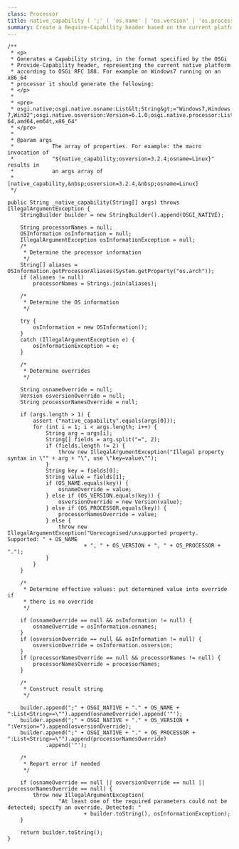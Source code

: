 ```yaml
---
class: Processor
title: native_capability ( ';' ( 'os.name' | 'os.version' | 'os.processor' ) '=' STRING )*
summary: Create a Require-Capability header based on the current platform or explicit values
---
```





	/**
	 * <p>
	 * Generates a Capability string, in the format specified by the OSGi
	 * Provide-Capability header, representing the current native platform
	 * according to OSGi RFC 188. For example on Windows7 running on an x86_64
	 * processor it should generate the following:
	 * </p>
	 * 
	 * <pre>
	 * osgi.native;osgi.native.osname:List&lt;String&gt;="Windows7,Windows 7,Win32";osgi.native.osversion:Version=6.1.0;osgi.native.processor:List&lt;String&gt;="x86-64,amd64,em64t,x86_64"
	 * </pre>
	 * 
	 * @param args
	 *            The array of properties. For example: the macro invocation of
	 *            "${native_capability;osversion=3.2.4;osname=Linux}" results in
	 *            an args array of
	 *            [native_capability,&nbsp;osversion=3.2.4,&nbsp;osname=Linux]
	 */

	public String _native_capability(String[] args) throws IllegalArgumentException {
		StringBuilder builder = new StringBuilder().append(OSGI_NATIVE);

		String processorNames = null;
		OSInformation osInformation = null;
		IllegalArgumentException osInformationException = null;
		/*
		 * Determine the processor information
		 */
		String[] aliases = OSInformation.getProcessorAliases(System.getProperty("os.arch"));
		if (aliases != null)
			processorNames = Strings.join(aliases);

		/*
		 * Determine the OS information
		 */

		try {
			osInformation = new OSInformation();
		}
		catch (IllegalArgumentException e) {
			osInformationException = e;
		}

		/*
		 * Determine overrides
		 */

		String osnameOverride = null;
		Version osversionOverride = null;
		String processorNamesOverride = null;

		if (args.length > 1) {
			assert ("native_capability".equals(args[0]));
			for (int i = 1; i < args.length; i++) {
				String arg = args[i];
				String[] fields = arg.split("=", 2);
				if (fields.length != 2) {
					throw new IllegalArgumentException("Illegal property syntax in \"" + arg + "\", use \"key=value\"");
				}
				String key = fields[0];
				String value = fields[1];
				if (OS_NAME.equals(key)) {
					osnameOverride = value;
				} else if (OS_VERSION.equals(key)) {
					osversionOverride = new Version(value);
				} else if (OS_PROCESSOR.equals(key)) {
					processorNamesOverride = value;
				} else {
					throw new IllegalArgumentException("Unrecognised/unsupported property. Supported: " + OS_NAME
							+ ", " + OS_VERSION + ", " + OS_PROCESSOR + ".");
				}
			}
		}

		/*
		 * Determine effective values: put determined value into override if
		 * there is no override
		 */

		if (osnameOverride == null && osInformation != null) {
			osnameOverride = osInformation.osnames;
		}
		if (osversionOverride == null && osInformation != null) {
			osversionOverride = osInformation.osversion;
		}
		if (processorNamesOverride == null && processorNames != null) {
			processorNamesOverride = processorNames;
		}

		/*
		 * Construct result string
		 */

		builder.append(";" + OSGI_NATIVE + "." + OS_NAME + ":List<String>=\"").append(osnameOverride).append('"');
		builder.append(";" + OSGI_NATIVE + "." + OS_VERSION + ":Version=").append(osversionOverride);
		builder.append(";" + OSGI_NATIVE + "." + OS_PROCESSOR + ":List<String>=\"").append(processorNamesOverride)
				.append('"');

		/*
		 * Report error if needed
		 */

		if (osnameOverride == null || osversionOverride == null || processorNamesOverride == null) {
			throw new IllegalArgumentException(
					"At least one of the required parameters could not be detected; specify an override. Detected: "
							+ builder.toString(), osInformationException);
		}

		return builder.toString();
	}

